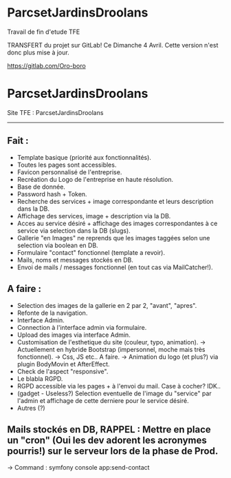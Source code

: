 # ParcsetJardinsDroolans
Travail de fin d'etude TFE

TRANSFERT du projet sur GitLab! Ce Dimanche 4 Avril. Cette version n'est donc plus mise à jour.

https://gitlab.com/Oro-boro


# ParcsetJardinsDroolans

Site TFE : ParcsetJardinsDroolans

--------------------------------------------------------------------------------------------------------------------------------------------------------------

## Fait :
- Template basique (priorité aux fonctionnalités).
- Toutes les pages sont accessibles.
- Favicon personnalisé de l'entreprise.
- Recréation du Logo de l'entreprise en haute résolution.
- Base de donnée.
- Password hash + Token.
- Recherche des services + image correspondante et leurs description dans la DB.
- Affichage des services, image + description via la DB.
- Acces au service désiré + affichage des images correspondantes à ce service via selection dans la DB (slugs).
- Gallerie "en Images" ne reprends que les images taggées selon une selection via boolean en DB.
- Formulaire "contact" fonctionnel (template a revoir).
- Mails, noms et messages stockés en DB.
- Envoi de mails / messages fonctionnel (en tout cas via MailCatcher!).


## A faire :
- Selection des images de la gallerie en 2 par 2, "avant", "apres".
- Refonte de la navigation.
- Interface Admin.
- Connection à l'interface admin via formulaire.
- Upload des images via interface Admin.
- Customisation de l'esthetique du site (couleur, typo, animation). 
  -> Actuellement en hybride Bootstrap (impersonnel, moche mais très fonctionnel).
  -> Css, JS etc.. A faire.
  -> Animation du logo (et plus?) via plugin BodyMovin et AfterEffect.
- Check de l'aspect "responsive".
- Le blabla RGPD.
- RGPD accessible via les pages + à l'envoi du mail. Case à cocher? IDK..
- (gadget - Useless?) Selection eventuelle de l'image du "service" par l'admin et affichage de cette derniere pour le service désiré.
- Autres (?)

## Mails stockés en DB, RAPPEL : Mettre en place un "cron" (Oui les dev adorent les acronymes pourris!) sur le serveur lors de la phase de Prod.
  -> Command : symfony console app:send-contact
